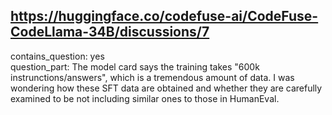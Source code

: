 ## https://huggingface.co/codefuse-ai/CodeFuse-CodeLlama-34B/discussions/7

contains_question: yes  
question_part: The model card says the training takes "600k instrunctions/answers", which is a tremendous amount of data. I was wondering how these SFT data are obtained and whether they are carefully examined to be not including similar ones to those in HumanEval.
